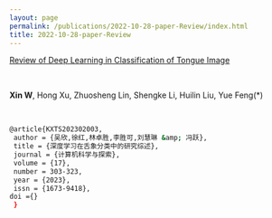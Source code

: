 ```yaml
---
layout: page
permalink: /publications/2022-10-28-paper-Review/index.html
title: 2022-10-28-paper-Review
---
```


[Review of Deep Learning in Classification of Tongue Image](https://xinwu74.github.io/mypaper/review/2022review.pdf)

<br>

**Xin W**, Hong Xu, Zhuosheng Lin, Shengke Li, Huilin Liu, Yue Feng(*)

<br>

```bash
@article{KXTS202302003,
 author = {吴欣,徐红,林卓胜,李胜可,刘慧琳 &amp; 冯跃},
 title = {深度学习在舌象分类中的研究综述},
 journal = {计算机科学与探索},
 volume = {17},
 number = 303-323,
 year = {2023},
 issn = {1673-9418},
doi ={} 
 }
```